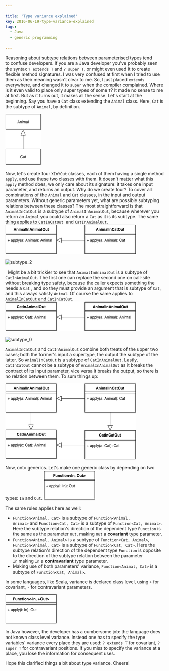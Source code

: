 ```yaml
---

title: 'Type variance explained'
key: 2016-06-19-type-variance-explained
tags:
  - Java
  - generic programming

---
```

Reasoning about subtype relations between parameterised types tend
to confuse developers. If you are a Java developer you\'ve probably seen
the syntax `? extends T` and `? super T`, or might even used it to
create flexible method signatures. I was very confused at first when I
tried to use them as their meaning wasn\'t clear to me. So, I just
placed `extends` everywhere, and changed it to `super` when the compiler
complained. Where is it even valid to place only super types of some
`T`? It made no sense to me at first. But as it turns out, it makes all
the sense. Let\'s start at the beginning. Say you have a `Cat` class
extending the `Animal` class. Here, `Cat` is the subtype of `Animal`, by
definition.

![animal\_cat](/assets/2016-06-19-type-variance-explained/animal_cat.png)

Now, let\'s create four `XInYOut` classes, each of them having a single
method `apply`, and use these two classes with them. It doesn\'t matter
what this `apply` method does, we only care about its signature:
it takes one input parameter, and returns an output. Why do we create
four? To cover all combinations of the `Animal` and `Cat` classes, in
the input and output parameters. Without generic parameters yet, what
are possible subtyping relations between these classes? The most
straightforward is that `AnimalInCatOut` is a subtype of
`AnimalInAnimalOut`, because wherever you return an `Animal` you could
also return a `Cat` as it is its subtype. The same thing applies
to `CatInCatOut`  and `CatInAnimalOut`.
![aico](/assets/2016-06-19-type-variance-explained/aico.png)

![subtype\_2](/assets/2016-06-19-type-variance-explained/cico.png)

  Might be a bit trickier to see that `AnimalInAnimalOut` is a subtype
of `CatInAnimalOut`. The first one can replace the second one on
call-site without breaking type safety, because the caller expects
something the needs a `Cat` , and so they must provide an argument that
is subtype of `Cat`, and this always satisfy `Animal`. Of course the
same applies to `AnimalInCatOut` and `CatInCatOut`.
![suebtype\_1](/assets/2016-06-19-type-variance-explained/ciao-1.png)

![subtype\_0](/assets/2016-06-19-type-variance-explained/aico2.png)

`AnimalInCatOut` and `CatInAnimalOut` combine both treats of the upper
two cases; both the former\'s input a supertype, the output the subtype
of the latter. So `AnimalInCatOut` is a subtype of `CatInAnimalOut`.
Lastly, `CatInCatOut` cannot be a subtype of `AnimalInAnimalOut` as it
breaks the contract of its input parameter, vice versa it breaks the
output, so there is no relation between them. To sum things up:

![whole](/assets/2016-06-19-type-variance-explained/whole.png)

Now, onto generics. Let\'s make one generic class by depending on two
types: `In` and `Out`.
![generic](/assets/2016-06-19-type-variance-explained/generic.png)

The same rules applies here as well:

-   `Function<Animal, Cat>` is a subtype of
    `Function<Animal, Animal>` and `Function<Cat, Cat>` is a subtype of
    `Function<Cat, Animal>`. Here the subtype relation\'s direction of
    the dependent type `Function` is the same as the parameter `Out`,
    making `Out` a **covariant** type parameter.
-   `Function<Animal, Animal>` is a subtype of `Function<Cat, Animal>`,
    `Function<Animal, Cat>` is a subtype of `Function<Cat, Cat>`. Here
    the subtype relation\'s direction of the dependent type
    `Function` is opposite to the direction of the subtype relation
    between the parameter `In` making `In` a **contravariant** type
    parameter.
-   Making use of both parameters\' variance, `Function<Animal, Cat>` is
    a subtype of `Function<Cat, Animal>`.

In some languages, like Scala, variance is declared class level,
using `+` for covariant, `-` for contravariant parameters.

![anno2](/assets/2016-06-19-type-variance-explained/anno2.png)

In Java however, the developer has a cumbersome job: the language does
not known class level variance. Instead one has to specify the type
variables\' variance every place they are used: `? extends T` for
covariant, `? super T` for contravariant positions. If you miss to
specify the variance at a place, you lose the information for consequent
uses.

Hope this clarified things a bit about type variance. Cheers!

 
